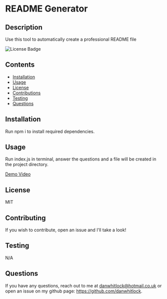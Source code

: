 # README Generator

  ## Description
  Use this tool to automatically create a professional README file

  ![License Badge](https://img.shields.io/badge/license-None-green)

  ## Contents
   - [Installation](#Installation)
   - [Usage](#Usage)
   - [License](#License)
   - [Contributions](#Contributions)
   - [Testing](#Testing)
   - [Questions](#Questions)

  ## Installation
  Run npm i to install required dependencies.
  
  ## Usage
  Run index.js in terminal, answer the questions and a file will be created in the project directory.

  [Demo Video](https://drive.google.com/file/d/19qcUZR-CLamOIDSPVRZrc9ix6rbFTae9/view?usp=sharing)
  
  ## License
  MIT

  ## Contributing
  If you wish to contribute, open an issue and I'll take a look!

  ## Testing
  N/A

  ## Questions
  If you have any questions, reach out to me at danwhitlock@hotmail.co.uk or open an issue on my github page: https://github.com/danwhitlock.

